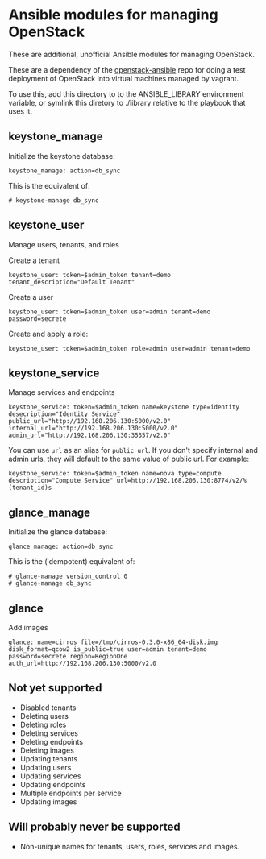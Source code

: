 # Ansible modules for managing OpenStack

These are additional, unofficial Ansible modules for managing OpenStack.

These are a dependency of the [openstack-ansible][1] repo for doing a test deployment of OpenStack into virtual machines managed by vagrant.

To use this, add this directory to to the ANSIBLE_LIBRARY environment variable, or symlink this diretory to ./library relative to the playbook that uses it.

[1]: http://github.com/lorin/openstack-ansible

## keystone_manage

Initialize the keystone database:

    keystone_manage: action=db_sync

This is the equivalent of:

    # keystone-manage db_sync


## keystone_user

Manage users, tenants, and roles

Create a tenant

    keystone_user: token=$admin_token tenant=demo tenant_description="Default Tenant"

Create a user

    keystone_user: token=$admin_token user=admin tenant=demo password=secrete

Create and apply a role:

    keystone_user: token=$admin_token role=admin user=admin tenant=demo

## keystone_service

Manage services and endpoints

    keystone_service: token=$admin_token name=keystone type=identity desecription="Identity Service" public_url="http://192.168.206.130:5000/v2.0" internal_url="http://192.168.206.130:5000/v2.0" admin_url="http://192.168.206.130:35357/v2.0"

You can use `url` as an alias for `public_url`. If you don't specify internal and admin urls, they will default to the same value of public url. For example:

    keystone_service: token=$admin_token name=nova type=compute description="Compute Service" url=http://192.168.206.130:8774/v2/%(tenant_id)s


## glance_manage

Initialize the glance database:

    glance_manage: action=db_sync

This is the (idempotent) equivalent of:

    # glance-manage version_control 0
    # glance-manage db_sync


## glance

Add images

    glance: name=cirros file=/tmp/cirros-0.3.0-x86_64-disk.img disk_format=qcow2 is_public=true user=admin tenant=demo password=secrete region=RegionOne auth_url=http://192.168.206.130:5000/v2.0

## Not yet supported
- Disabled tenants
- Deleting users
- Deleting roles
- Deleting services
- Deleting endpoints
- Deleting images
- Updating tenants
- Updating users
- Updating services
- Updating endpoints
- Multiple endpoints per service
- Updating images


## Will probably never be supported
- Non-unique names for tenants, users, roles, services and images.


